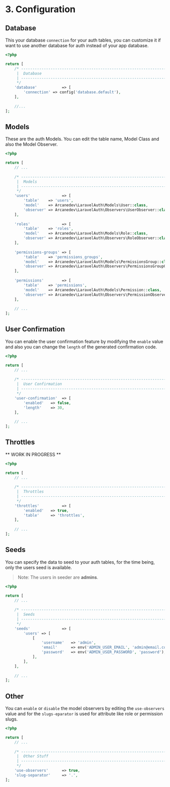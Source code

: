 # 3. Configuration

## Database

This your database `connection` for your auth tables, you can customize it if want to use another database for auth instead of your app database.  

```php
<?php

return [
    /* ------------------------------------------------------------------------------------------------
     |  Database
     | ------------------------------------------------------------------------------------------------
     */
    'database'           => [
        'connection' => config('database.default'),
    ],
    
    //...
];
```

## Models

These are the auth Models. You can edit the table name, Model Class and also the Model Observer. 

```php
<?php

return [
    // ...
    
    /* ------------------------------------------------------------------------------------------------
     |  Models
     | ------------------------------------------------------------------------------------------------
     */
    'users'              => [
        'table'    => 'users',
        'model'    => Arcanedev\LaravelAuth\Models\User::class,
        'observer' => Arcanedev\LaravelAuth\Observers\UserObserver::class,
    ],
    
    'roles'              => [
        'table'    => 'roles',
        'model'    => Arcanedev\LaravelAuth\Models\Role::class,
        'observer' => Arcanedev\LaravelAuth\Observers\RoleObserver::class,
    ],
    
    'permissions-groups' => [
        'table'    => 'permissions_groups',
        'model'    => Arcanedev\LaravelAuth\Models\PermissionsGroup::class,
        'observer' => Arcanedev\LaravelAuth\Observers\PermissionsGroupObserver::class,
    ],
    
    'permissions'        => [
        'table'    => 'permissions',
        'model'    => Arcanedev\LaravelAuth\Models\Permission::class,
        'observer' => Arcanedev\LaravelAuth\Observers\PermissionObserver::class,
    ],
    
    // ...
];
```

## User Confirmation

You can enable the user confirmation feature by modifying the `enable` value and also you can change the `length` of the generated confirmation code.

```php
<?php

return [
    // ...
    
    /* ------------------------------------------------------------------------------------------------
     |  User Confirmation
     | ------------------------------------------------------------------------------------------------
     */
    'user-confirmation'  => [
        'enabled'   => false,
        'length'    => 30,
    ],
    
    // ...
];
```

## Throttles

** WORK IN PROGRESS **

```php
<?php

return [
    // ...
    
    /* ------------------------------------------------------------------------------------------------
     |  Throttles
     | ------------------------------------------------------------------------------------------------
     */
    'throttles'          => [
        'enabled'   => true,
        'table'     => 'throttles',
    ],
    
    // ...
];
```

## Seeds

You can specify the data to seed to your auth tables, for the time being, only the users seed is available. 

> Note: The users in seeder are **admins**.

```php
<?php

return [
    // ...
    
    /* ------------------------------------------------------------------------------------------------
     |  Seeds
     | ------------------------------------------------------------------------------------------------
     */
    'seeds'              => [
        'users' => [
            [
                'username'   => 'admin',
                'email'      => env('ADMIN_USER_EMAIL', 'admin@email.com'),
                'password'   => env('ADMIN_USER_PASSWORD', 'password'),
            ],
        ],
    ],
    
    // ...
];
```

## Other

You can `enable` or `disable` the model observers by editing the `use-observers` value and for the `slugs-eparator` is used for attribute like role or permission slugs.  

```php
<?php

return [
    // ...
    
    /* ------------------------------------------------------------------------------------------------
     |  Other Stuff
     | ------------------------------------------------------------------------------------------------
     */
    'use-observers'      => true,
    'slug-separator'     => '.',
];
```
